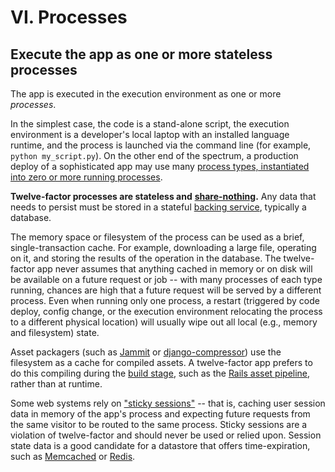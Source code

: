 # VI. Processes

## Execute the app as one or more stateless processes

The app is executed in the execution environment as one or more _processes_.

In the simplest case, the code is a stand-alone script, the execution environment is a developer's local laptop with an installed language runtime, and the process is launched via the command line \(for example, `python my_script.py`\). On the other end of the spectrum, a production deploy of a sophisticated app may use many [process types, instantiated into zero or more running processes](https://github.com/mollypi/site-reliability-engineer-handbook/tree/ba847bfb6a351eac14a0bf1f23b13fa51652f83b/concurrency/README.md).

**Twelve-factor processes are stateless and** [**share-nothing**](http://en.wikipedia.org/wiki/Shared_nothing_architecture)**.** Any data that needs to persist must be stored in a stateful [backing service](https://github.com/mollypi/site-reliability-engineer-handbook/tree/ba847bfb6a351eac14a0bf1f23b13fa51652f83b/backing-services/README.md), typically a database.

The memory space or filesystem of the process can be used as a brief, single-transaction cache. For example, downloading a large file, operating on it, and storing the results of the operation in the database. The twelve-factor app never assumes that anything cached in memory or on disk will be available on a future request or job -- with many processes of each type running, chances are high that a future request will be served by a different process. Even when running only one process, a restart \(triggered by code deploy, config change, or the execution environment relocating the process to a different physical location\) will usually wipe out all local \(e.g., memory and filesystem\) state.

Asset packagers \(such as [Jammit](http://documentcloud.github.com/jammit/) or [django-compressor](http://django-compressor.readthedocs.org/)\) use the filesystem as a cache for compiled assets. A twelve-factor app prefers to do this compiling during the [build stage](https://github.com/mollypi/site-reliability-engineer-handbook/tree/ba847bfb6a351eac14a0bf1f23b13fa51652f83b/build-release-run/README.md), such as the [Rails asset pipeline](http://guides.rubyonrails.org/asset_pipeline.html), rather than at runtime.

Some web systems rely on ["sticky sessions"](http://en.wikipedia.org/wiki/Load_balancing_%28computing%29#Persistence) -- that is, caching user session data in memory of the app's process and expecting future requests from the same visitor to be routed to the same process. Sticky sessions are a violation of twelve-factor and should never be used or relied upon. Session state data is a good candidate for a datastore that offers time-expiration, such as [Memcached](http://memcached.org/) or [Redis](http://redis.io/).

